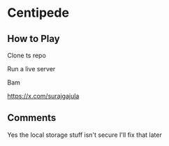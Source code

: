 # Centipede

## How to Play

Clone ts repo

Run a live server

Bam

https://x.com/surajgajula

## Comments

Yes the local storage stuff isn't secure I'll fix that later
